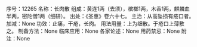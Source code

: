 序号：12265
名称：长肉散
组成：黄连1两（去须），槟榔1两，木香1两，麒麟血半两，密陀僧1两（细研）。
出处：《圣惠》卷六十七。
主治：从高坠损有疮口者。
加减：None
功效：止痛，干疮，长肉。
用法用量：上为细散。于疮口上薄敷之。
制备方法：None
临床应用：None
各家论述：None
用药禁忌：None
附注：None
